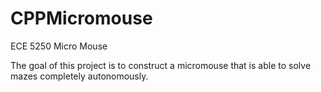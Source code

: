 # CPPMicromouse
ECE 5250 Micro Mouse 

The goal of this project is to construct a micromouse that is able to solve mazes completely autonomously.
